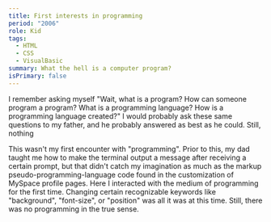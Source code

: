 ```yaml
---
title: First interests in programming
period: "2006"
role: Kid
tags:
  - HTML
  - CSS
  - VisualBasic
summary: What the hell is a computer program?
isPrimary: false
---
```

I remember asking myself "Wait, what is a program? How can someone program a program? What is a programming language? How is a programming language created?" I would probably ask these same questions to my father, and he probably answered as best as he could. Still, nothing 

This wasn't my first encounter with "programming". Prior to this, my dad taught me how to make the terminal output a message after receiving a certain prompt, but that didn't catch my imagination as much as the markup pseudo-programming-language code found in the customization of MySpace profile pages. Here I interacted with the medium of programming for the first time. Changing certain recognizable keywords like "background", "font-size", or "position" was all it was at this time. Still, there was no programming in the true sense.